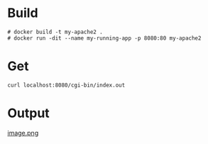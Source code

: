# Build
```
# docker build -t my-apache2 .
# docker run -dit --name my-running-app -p 8080:80 my-apache2
```

# Get
```
curl localhost:8080/cgi-bin/index.out
```

# Output
[image.png](image.png)
